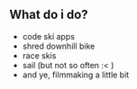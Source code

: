 ## What do i do? 
- code ski apps 
- shred downhill bike
- race skis 
- sail (but not so often :< ) 
- and ye, filmmaking a little bit 


